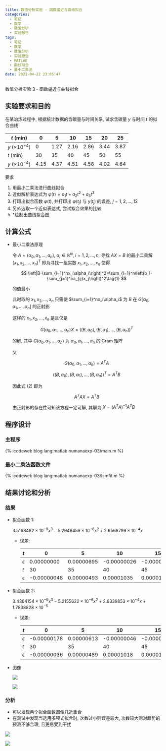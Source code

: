 ```yaml
---
title: 数值分析实验 - 函数逼近与曲线拟合
categories:
  - 笔记
  - 数学
  - 数值分析
  - 实验报告
tags:
  - 笔记
  - 数学
  - 数值分析
  - 实验报告
  - MATLAB
  - 曲线拟合
  - 最小二乘法
date: 2021-04-22 23:05:47
---
```


数值分析实验 3 - 函数逼近与曲线拟合

<!-- more -->

## 实验要求和目的

在某冶炼过程中, 根据统计数据的含碳量与时间关系, 试求含碳量 $y$ 与时间 $t$ 的拟合曲线

| $t~(\text{min})$     | 0    | 5    | 10   | 15   | 20   | 25   |
| -------------------- | ---- | ---- | ---- | ---- | ---- | ---- |
| $y~(\times 10^{-4})$ | 0    | 1.27 | 2.16 | 2.86 | 3.44 | 3.87 |
| $t~(\text{min})$     | 30   | 35   | 40   | 45   | 50   | 55   |
| $y~(\times 10^{-4})$ | 4.15 | 4.37 | 4.51 | 4.58 | 4.02 | 4.64 |

要求

1. 用最小二乘法进行曲线拟合
1. 近似解析表达式为 $\varphi(t)=a_1t+a_2t^2+a_3t^3$
1. 打印出拟合函数 $\varphi(t)$, 并打印出 $\varphi(t_j)$ 与 $y(t_j)$ 的误差, $j=1,2,...,12$
1. 另外选取一个近似表达式, 尝试拟合效果的比较
1. \*绘制出曲线拟合图

## 计算公式

- 最小二乘法原理

  令 $A=(\alpha_0,\alpha_1,\dots,\alpha_n),~\alpha_i\in\mathbb{R}^m,i=1,2,...,n$, 寻找 $AX=B$ 的最小二乘解 $(x_1,x_2,\dots,x_n)^T$ 即为寻找一组实数 $x_1,x_2,\dots,x_n$ 使得

  $$
  \left|B-\sum_{i=1}^nx_i\alpha_i\right|^2=\sum_{i=1}^n\left(b_1-\sum_{j=1}^na_{ij}x_j\right)^2\tag{1}
  $$

  的值最小

  此时取的 $x_1,x_2,\dots,x_n$ 只需使 $\sum_{i=1}^nx_i\alpha_i$ 为 $B$ 在 $G[\alpha_0,\alpha_1,\dots,\alpha_n]$ 的正射影

  这样的 $x_1,x_2,\dots,x_n$ 是且仅是

  $$
  G(\alpha_0,\alpha_1,\dots,\alpha_n)X=((B,\alpha_0),(B,\alpha_1),\dots,(B,\alpha_n))^T\tag{2}
  $$

  的解, 其中 $G(\alpha_0,\alpha_1,\dots,\alpha_n)$ 为 $\alpha_0,\alpha_1,\dots,\alpha_n$ 的 Gram 矩阵

  又

  $$
  G(\alpha_0,\alpha_1,\dots,\alpha_n)=A^TA
  $$

  $$
  ((B,\alpha_0),(B,\alpha_1),\dots,(B,\alpha_n))^T=A^TB
  $$

  因此式 $(2)$ 即为

  $$
  A^TAX=A^TB\tag{3}
  $$

  由正射影的存在性可知该方程一定可解, 其解为 $X=(A^TA)^{-1}A^TB$

## 程序设计

### 主程序

{% icodeweb blog lang:matlab numanaexp-03/main.m %}

### 最小二乘法函数文件

{% icodeweb blog lang:matlab numanaexp-03/lsmfit.m %}

## 结果讨论和分析

### 结果

- 拟合函数 1:

  $3.5168482\times10^{-9}x^3 - 5.2948459\times10^{-6}x^2 + 2.6568799\times10^{-4}x$

  - 误差:

    | $t$        | 0           | 5          | 10          | 15          | 20          | 25          |
    | ---------- | ----------- | ---------- | ----------- | ----------- | ----------- | ----------- |
    | $\epsilon$ | 0.00000000  | 0.00000695 | -0.00000026 | -0.00000527 | -0.00000372 | -0.00000124 |
    | $t$        | 30          | 35         | 40          | 45          | 50          | 55          |
    | $\epsilon$ | -0.00000048 | 0.00000493 | 0.00001035  | 0.00001414  | -0.00004233 | 0.00001929  |

- 拟合函数 2:

  $3.4364154\times10^{-9}x^3 - 5.2155622\times10^{-6}x^2 + 2.6339853\times10^{-4}x + 1.7838828\times10^{-5}$

  - 误差:

    | $t$        | 0           | 5          | 10          | 15          | 20          | 25          |
    | ---------- | ----------- | ---------- | ----------- | ----------- | ----------- | ----------- |
    | $\epsilon$ | -0.00000178 | 0.00000613 | -0.00000046 | -0.00000513 | -0.00000345 | -0.00000100 |
    | $t$        | 30          | 35         | 40          | 45          | 50          | 55          |
    | $\epsilon$ | -0.00000036 | 0.00000489 | 0.00001018  | 0.00001393  | -0.00004244 | 0.00001950  |

- 图像

  ![](1.svg)

  ![](2.svg)

### 分析

- 可以发现两个拟合函数图像几近重合
- 在测试中发现当选用多项式拟合时, 次数过小则误差较大, 次数较大则对趋势的预测不够合理, 且更易受到干扰

![](3.svg)

![](4.svg)
